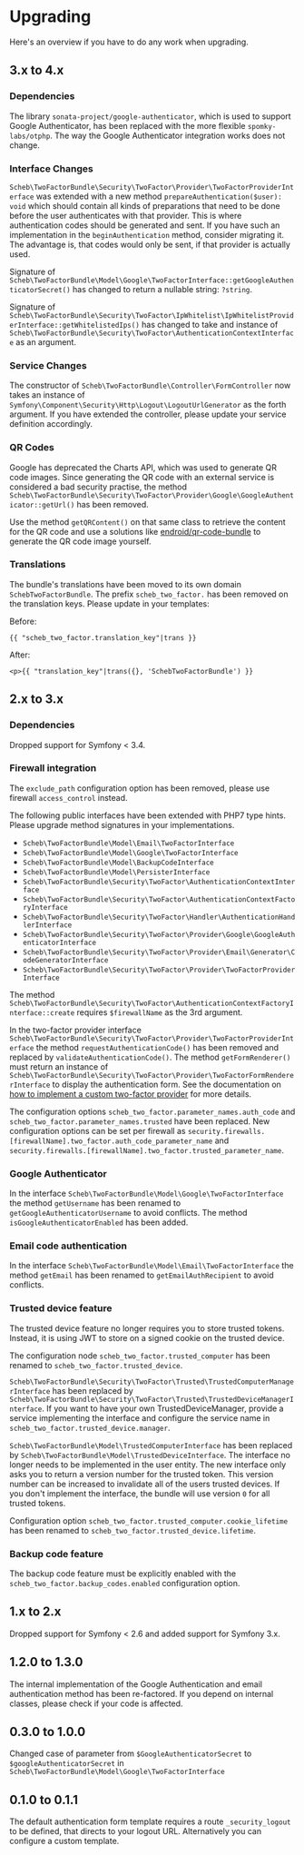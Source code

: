 Upgrading
=========

Here's an overview if you have to do any work when upgrading.

## 3.x to 4.x

### Dependencies

The library `sonata-project/google-authenticator`, which is used to support Google Authenticator, has been replaced with
the more flexible `spomky-labs/otphp`. The way the Google Authenticator integration works does not change.

### Interface Changes

`Scheb\TwoFactorBundle\Security\TwoFactor\Provider\TwoFactorProviderInterface` was extended with a new method
`prepareAuthentication($user): void` which should contain all kinds of preparations that need to be done before the user
authenticates with that provider. This is where authentication codes should be generated and sent. If you have such an
implementation in the `beginAuthentication` method, consider migrating it. The advantage is, that codes would only
be sent, if that provider is actually used.

Signature of `Scheb\TwoFactorBundle\Model\Google\TwoFactorInterface::getGoogleAuthenticatorSecret()` has changed to
return a nullable string: `?string`.

Signature of `Scheb\TwoFactorBundle\Security\TwoFactor\IpWhitelist\IpWhitelistProviderInterface::getWhitelistedIps()`
has changed to take and instance of  `Scheb\TwoFactorBundle\Security\TwoFactor\AuthenticationContextInterface` as an
argument.

### Service Changes

The constructor of `Scheb\TwoFactorBundle\Controller\FormController` now takes an instance of
`Symfony\Component\Security\Http\Logout\LogoutUrlGenerator` as the forth argument. If you have extended the controller,
please update your service definition accordingly.

### QR Codes

Google has deprecated the Charts API, which was used to generate QR code images. Since generating the QR code with an
external service is considered a bad security practise, the method
`Scheb\TwoFactorBundle\Security\TwoFactor\Provider\Google\GoogleAuthenticator::getUrl()` has been removed.

Use the method `getQRContent()` on that same class to retrieve the content for the QR code and use a solutions like
[endroid/qr-code-bundle](https://github.com/endroid/qr-code-bundle) to generate the QR code image yourself.

### Translations

The bundle's translations have been moved to its own domain `SchebTwoFactorBundle`. The prefix `scheb_two_factor.` has
been removed on the translation keys. Please update in your templates: 

Before:
```twig
{{ "scheb_two_factor.translation_key"|trans }}
```

After:
```twig
<p>{{ "translation_key"|trans({}, 'SchebTwoFactorBundle') }}
```

## 2.x to 3.x

### Dependencies

Dropped support for Symfony < 3.4.

### Firewall integration

The `exclude_path` configuration option has been removed, please use firewall `access_control` instead.

The following public interfaces have been extended with PHP7 type hints. Please upgrade method signatures in your
implementations.
- `Scheb\TwoFactorBundle\Model\Email\TwoFactorInterface`
- `Scheb\TwoFactorBundle\Model\Google\TwoFactorInterface`
- `Scheb\TwoFactorBundle\Model\BackupCodeInterface`
- `Scheb\TwoFactorBundle\Model\PersisterInterface`
- `Scheb\TwoFactorBundle\Security\TwoFactor\AuthenticationContextInterface`
- `Scheb\TwoFactorBundle\Security\TwoFactor\AuthenticationContextFactoryInterface`
- `Scheb\TwoFactorBundle\Security\TwoFactor\Handler\AuthenticationHandlerInterface`
- `Scheb\TwoFactorBundle\Security\TwoFactor\Provider\Google\GoogleAuthenticatorInterface`
- `Scheb\TwoFactorBundle\Security\TwoFactor\Provider\Email\Generator\CodeGeneratorInterface`
- `Scheb\TwoFactorBundle\Security\TwoFactor\Provider\TwoFactorProviderInterface` 

The method `Scheb\TwoFactorBundle\Security\TwoFactor\AuthenticationContextFactoryInterface::create` requires
`$firewallName` as the 3rd argument. 

In the two-factor provider interface `Scheb\TwoFactorBundle\Security\TwoFactor\Provider\TwoFactorProviderInterface` the
method `requestAuthenticationCode()` has been removed and replaced by `validateAuthenticationCode()`. The method
`getFormRenderer()` must return an instance of
`Scheb\TwoFactorBundle\Security\TwoFactor\Provider\TwoFactorFormRendererInterface` to display the authentication form.
See the documentation on [how to implement a custom two-factor provider](Resources/doc/providers/custom.md) for more
details.

The configuration options `scheb_two_factor.parameter_names.auth_code` and `scheb_two_factor.parameter_names.trusted`
have been replaced. New configuration options can be set per firewall as
`security.firewalls.[firewallName].two_factor.auth_code_parameter_name` and
`security.firewalls.[firewallName].two_factor.trusted_parameter_name`.

### Google Authenticator

In the interface `Scheb\TwoFactorBundle\Model\Google\TwoFactorInterface` the method `getUsername` has been renamed to
`getGoogleAuthenticatorUsername` to avoid conflicts. The method `isGoogleAuthenticatorEnabled` has been added.

### Email code authentication

In the interface `Scheb\TwoFactorBundle\Model\Email\TwoFactorInterface` the method `getEmail` has been renamed to
`getEmailAuthRecipient` to avoid conflicts.

### Trusted device feature

The trusted device feature no longer requires you to store trusted tokens. Instead, it is using JWT to store on a signed
cookie on the trusted device.

The configuration node `scheb_two_factor.trusted_computer` has been renamed to `scheb_two_factor.trusted_device`. 

`Scheb\TwoFactorBundle\Security\TwoFactor\Trusted\TrustedComputerManagerInterface` has been replaced by
`Scheb\TwoFactorBundle\Security\TwoFactor\Trusted\TrustedDeviceManagerInterface`. If you want to have your own
TrustedDeviceManager, provide a service implementing the interface and configure the service name in
`scheb_two_factor.trusted_device.manager`.

`Scheb\TwoFactorBundle\Model\TrustedComputerInterface` has been replaced by
`Scheb\TwoFactorBundle\Model\TrustedDeviceInterface`. The interface no longer needs to be implemented in the user
entity. The new interface only asks you to return a version number for the trusted token. This version number can be
increased to invalidate all of the users trusted devices. If you don't implement the interface, the bundle will use
version `0` for all trusted tokens.

Configuration option `scheb_two_factor.trusted_computer.cookie_lifetime` has been renamed to
`scheb_two_factor.trusted_device.lifetime`.

### Backup code feature

The backup code feature must be explicitly enabled with the `scheb_two_factor.backup_codes.enabled` configuration option.

## 1.x to 2.x

Dropped support for Symfony < 2.6 and added support for Symfony 3.x.

## 1.2.0 to 1.3.0

The internal implementation of the Google Authentication and email authentication method has been re-factored. If you
depend on internal classes, please check if your code is affected.

## 0.3.0 to 1.0.0

Changed case of parameter from `$GoogleAuthenticatorSecret` to `$googleAuthenticatorSecret` in
`Scheb\TwoFactorBundle\Model\Google\TwoFactorInterface`

## 0.1.0 to 0.1.1

The default authentication form template requires a route `_security_logout` to be defined, that directs to your logout
URL. Alternatively you can configure a custom template.
